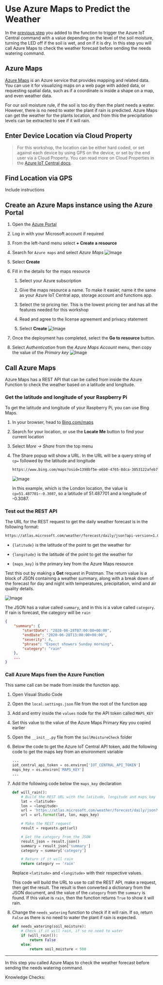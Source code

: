 # Use Azure Maps to Predict the Weather

In the [previous step](./ExecuteIoTCommand.md) you added to the function to trigger the Azure IoT Central command with a value depending on the level of the soil moisture, turning the LED off if the soil is wet, and on if it is dry. In this step you will call Azure Maps to check the weather forecast before sending the needs watering command.

## Azure Maps

[Azure Maps](https://azure.microsoft.com/services/azure-maps/?WT.mc_id=agrohack-github-jabenn) is an Azure service that provides mapping and related data. You can use it for visualizing maps on a web page with added data, or requesting spatial data, such as if a coordinate is inside a shape on a map, and even weather data.

For our soil moisture rule, if the soil is too dry then the plant needs a water. However, there is no need to water the plant if rain is predicted. Azure Maps can get the weather for the plants location, and from this the precipitation levels can be extracted to see if it will rain.


## Enter Device Location via Cloud Property

> For this workshop, the location can be either hard coded, or set against each device by using GPS on the device, or set by the end user via a Cloud Property. You can read more on Cloud Properties in the [Azure IoT Central docs](https://docs.microsoft.com/azure/iot-central/core/howto-set-up-template?WT.mc_id=agrohack-github-jabenn#add-cloud-properties).


## Find Location via GPS

Include instructions


## Create an Azure Maps instance using the Azure Portal

1. Open the [Azure Portal](https://portal.azure.com/?WT.mc_id=agrohack-github-jabenn)

1. Log in with your Microsoft account if required

1. From the left-hand menu select **+ Create a resource**


1. Search for `Azure maps` and select *Azure Maps*
![Image](media/azuremaps.png)

1. Select **Create**


1. Fill in the details for the maps resource

   1. Select your Azure subscription

   1. Give the maps resource a name. To make it easier, name it the same as your Azure IoT Central app, storage account and functions app.

   1. Select the `S0` pricing tier. This is the lowest pricing tier and has all the features needed for this workshop

   1. Read and agree to the license agreement and privacy statement

   1. Select **Create**
![Image](media/createmapsacc.png)

1. Once the deployment has completed, select the **Go to resource** button.

1. Select *Authentication* from the *Azure Maps Account* menu, then copy the value of the *Primary key*
![Image](media/primarykey.JPG)

## Call Azure Maps

Azure Maps has a REST API that can be called from inside the Azure Function to check the weather based on a latitude and longitude.

### Get the latitude and longitude of your Raspberry Pi

To get the latitude and longitude of your Raspberry Pi, you can use Bing Maps.

1. In your browser, head to [Bing.com/maps](https://www.bing.com/maps/?WT.mc_id=agrohack-github-jabenn)

1. Search for your location, or use the **Locate Me** button to find your current location

1. Select *More -> Share* from the top menu

1. The Share popup will show a URL. In the URL will be a query string of `cp=` followed by the latitude and longitude

   ```sh
   https://www.bing.com/maps?osid=1398bf5e-e6b0-4765-8dca-3053122afeb7&cp=51.487701~-0.3087&lvl=11&v=2&sV=2&form=S00027
   ```
   ![Image](media/localurl.png)
   
   In this example, which is the London location, the value is `cp=51.487701~-0.3087`, so a latitude of 51.487701 and a longitude of -0.3087.

### Test out the REST API

The URL for the REST request to get the daily weather forecast is in the following format:

```sh
https://atlas.microsoft.com/weather/forecast/daily/json?api-version=1.0&query={latitude},{longitude}&subscription-key={maps_key}
```

* `{latitude}` is the latitude of the point to get the weather for

* `{longitude}` is the latitude of the point to get the weather for

* `{maps_key}` is the primary key from the Azure Maps resource

Test this out by making a **Get** request in Postman. The return value is a block of JSON containing a weather summary, along with a break down of the forecast for day and night with temperatures, precipitation, wind and air quality details.

![Image](media/weatherpredict.JPG)

The JSON has a value called `summary`, and in this is a value called `category`. If rain is forecast, the category will be `rain`

```json
{
    "summary": {
        "startDate": "2020-06-28T07:00:00+00:00",
        "endDate": "2020-06-28T13:00:00+00:00",
        "severity": 4,
        "phrase": "Expect showers Sunday morning",
        "category": "rain"
    },
    ...
}
```

### Call Azure Maps from the Azure Function

This same call can be made from inside the function app.


1. Open Visual Studio Code

1. Open the `local.settings.json` file from the root of the function app

1. Add and entry inside the `values` node for the API token called `MAPS_KEY`

1. Set this value to the value of the Azure Maps Primary Key you copied earlier

1. Open the `__init__.py` file from the `SoilMoistureCheck` folder

1. Below the code to get the Azure IoT Central API token, add the following code to get the maps key from an environment variable

   ```python
   ...
   iot_central_api_token = os.environ['IOT_CENTRAL_API_TOKEN']
   maps_key = os.environ['MAPS_KEY']
   ...
   ```

1. Add the following code below the `maps_key` declaration

    ```python
    def will_rain():
        # Build the REST URL with the latitude, longitude and maps key
        lat = <latitude>
        lon = <longitude>
        url = 'https://atlas.microsoft.com/weather/forecast/daily/json?api-version=1.0&query={},{}&subscription-key={}'
        url = url.format(lat, lon, maps_key)

        # Make the REST request
        result = requests.get(url)

        # Get the category from the JSON
        result_json = result.json()
        summary = result_json['summary']
        category = summary['category']

        # Return if it will rain
        return category == 'rain'
    ```

    Replace `<latitude>` and `<longitude>` with their respective values.

    This code will build the URL to use to call the REST API, make a request, then get the result. The result is then converted a dictionary from the JSON document, and the value of the `category` from the `summary` is found. If this value is `rain`, then the function returns `True` to show it will rain.

1. Change the `needs_watering` function to check if it will rain. If so, return `False` as there is no need to water the plant if rain is expected.

    ```python
    def needs_watering(soil_moisture):
        # Check if it will rain, if so no need to water
        if (will_rain()):
            return False
        else:
            return soil_moisture < 500
    ```

<hr>

In this step you called Azure Maps to check the weather forecast before sending the needs watering command.

Knowledge Checks:
